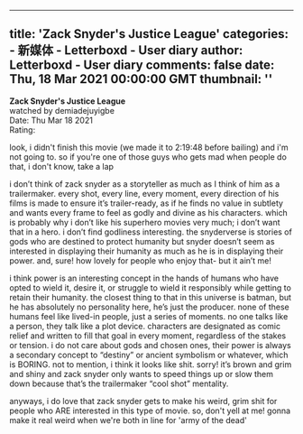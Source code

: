
---
title: 'Zack Snyder's Justice League'
categories: 
    - 新媒体
    - Letterboxd - User diary
author: Letterboxd - User diary
comments: false
date: Thu, 18 Mar 2021 00:00:00 GMT
thumbnail: ''
---

<div>   
<b>Zack Snyder's Justice League</b><br>watched by demiadejuyigbe<br>Date: Thu Mar 18 2021<br>Rating:  <br>








<div>



<div><p>look, i didn't finish this movie (we made it to 2:19:48 before bailing) and i'm not going to. so if you're one of those guys who gets mad when people do that, i don't know, take a lap</p><p>i don’t think of zack snyder as a storyteller as much as I think of him as a trailermaker. every shot, every line, every moment, every direction of his films is made to ensure it’s trailer-ready, as if he finds no value in subtlety and wants every frame to feel as godly and divine as his characters. which is probably why i don’t like his superhero movies very much; i don’t want that in a hero. i don’t find godliness interesting. the snyderverse is stories of gods who are destined to protect humanity but snyder doesn’t seem as interested in displaying their humanity as much as he is in displaying their power. and, sure! how lovely for people who enjoy that- but it ain’t me!</p><p>i think power is an interesting concept in the hands of humans who have opted to wield it, desire it, or struggle to wield it responsibly while getting to retain their humanity. the closest thing to that in this universe is batman, but he has absolutely no personality here, he’s just the producer. none of these humans feel like lived-in people, just a series of moments. no one talks like a person, they talk like a plot device. characters are designated as comic relief and written to fill that goal in every moment, regardless of the stakes or tension. i do not care about gods and chosen ones, their power is always a secondary concept to “destiny” or ancient symbolism or whatever, which is BORING. not to mention, i think it looks like shit. sorry! it’s brown and grim and shiny and zack snyder only wants to speed things up or slow them down because that’s the trailermaker “cool shot” mentality.</p><p>anyways, i do love that zack snyder gets to make his weird, grim shit for people who ARE interested in this type of movie. so, don't yell at me! gonna make it real weird when we're both in line for 'army of the dead'</p></div>

</div>
  
</div>
            